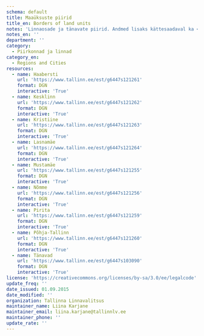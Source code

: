 ```yaml
---
schema: default
title: Maaüksuste piirid
title_en: Borders of land units
notes: 'Linnaosade ja tänavate piirid. Andmed lisaks kättesaadaval ka <a href=https://www.tallinn.ee/est/ehitus/Maaregistri-kaart>siin</a>.'
notes_en: ''
department: ''
category:
  - Piirkonnad ja linnad
category_en:
  - Regions and Cities
resources:
  - name: Haabersti
    url: 'https://www.tallinn.ee/est/g6447s121261'
    format: DGN
    interactive: 'True'
  - name: Kesklinn
    url: 'https://www.tallinn.ee/est/g6447s121262'
    format: DGN
    interactive: 'True'
  - name: Kristiine
    url: 'https://www.tallinn.ee/est/g6447s121263'
    format: DGN
    interactive: 'True'
  - name: Lasnamäe
    url: 'https://www.tallinn.ee/est/g6447s121264'
    format: DGN
    interactive: 'True'
  - name: Mustamäe
    url: 'https://www.tallinn.ee/est/g6447s121255'
    format: DGN
    interactive: 'True'
  - name: Nõmme
    url: 'https://www.tallinn.ee/est/g6447s121256'
    format: DGN
    interactive: 'True'
  - name: Pirita
    url: 'https://www.tallinn.ee/est/g6447s121259'
    format: DGN
    interactive: 'True'
  - name: Põhja-Tallinn
    url: 'https://www.tallinn.ee/est/g6447s121260'
    format: DGN
    interactive: 'True'
  - name: Tänavad
    url: 'https://www.tallinn.ee/est/g6447s103090'
    format: DGN
    interactive: 'True'
license: 'https://creativecommons.org/licenses/by-sa/3.0/ee/legalcode'
update_freq: ''
date_issued: 01.09.2015
date_modified: ''
organization: Tallinna Linnavalitsus
maintainer_name: Liina Karjane
maintainer_email: liina.karjane@tallinnlv.ee
maintainer_phone: ''
update_rate: ''
---
```

